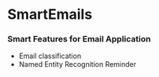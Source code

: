 # SmartEmails

<h3>Smart Features for Email Application</h3>
<ul>
	<li>Email classification</li>
	<li>Named Entity Recognition Reminder</li>
</ul>

